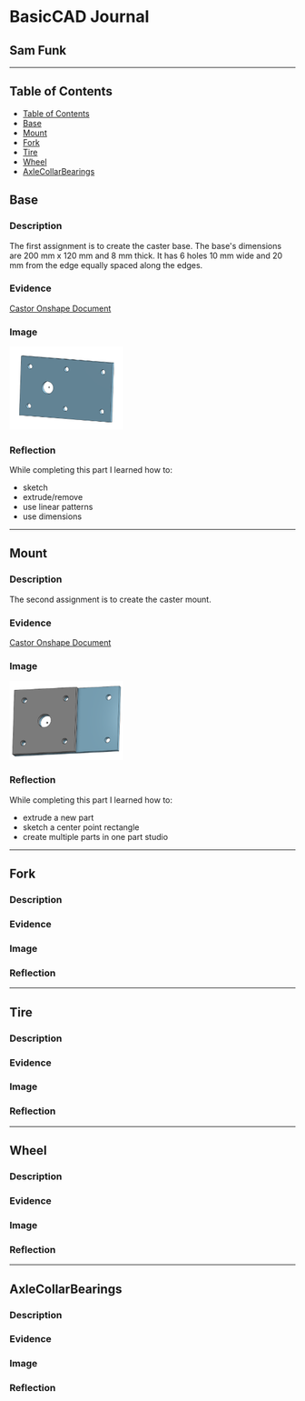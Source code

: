 # BasicCAD Journal

## Sam Funk

---
## Table of Contents
* [Table of Contents](#Table-of-Contents)
* [Base](#Base)
* [Mount](#Mount)
* [Fork](#Fork)
* [Tire](#Tire)
* [Wheel](#Wheel)
* [AxleCollarBearings](#AxleCollarBearings)

## Base

### Description

The first assignment is to create the caster base.  The base's dimensions are 200 mm x 120 mm and 8 mm thick.  It has 6 holes 10 mm wide and 20 mm from the edge equally spaced along the edges.

### Evidence
[Castor Onshape Document](https://cvilleschools.onshape.com/documents/5aa391eca7bc241b822299c0/w/1baa1d3840cea60709942087/e/860635ff4679e140264c4e3d)

### Image

<img src="images/CastorBase.png" alt="Base" width="200">

### Reflection

While completing this part I learned how to:
* sketch
* extrude/remove
* use linear patterns
* use dimensions

---


## Mount

### Description

The second assignment is to create the caster mount.

### Evidence
[Castor Onshape Document](https://cvilleschools.onshape.com/documents/5aa391eca7bc241b822299c0/w/1baa1d3840cea60709942087/e/860635ff4679e140264c4e3d)

### Image

<img src="images/castorMount.png" alt="Mount" width="200">

### Reflection

While completing this part I learned how to:
* extrude a new part
* sketch a center point rectangle
* create multiple parts in one part studio

---


## Fork

### Description

### Evidence

### Image

### Reflection

---


## Tire

### Description

### Evidence

### Image

### Reflection

---


## Wheel

### Description

### Evidence

### Image

### Reflection

---


## AxleCollarBearings

### Description

### Evidence

### Image

### Reflection
